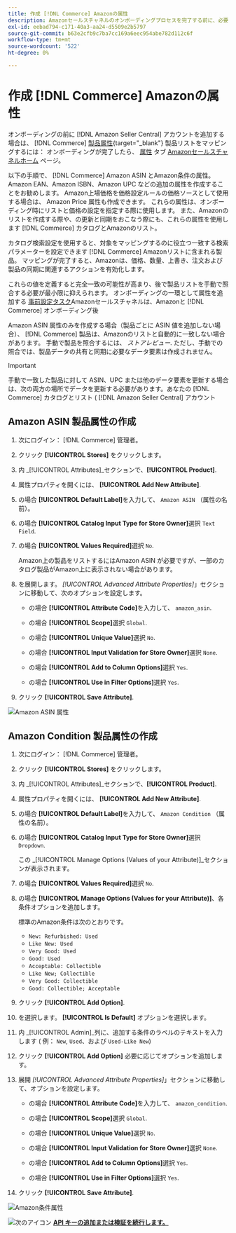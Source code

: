 ```yaml
---
title: 作成 [!DNL Commerce] Amazonの属性
description: Amazonセールスチャネルのオンボーディングプロセスを完了する前に、必要な情報が揃っていることを確認します [!UICONTROL Commerce] 製品属性。
exl-id: eebad794-c171-40a3-aa24-d5509e2b5797
source-git-commit: b63e2cfb9c7ba7cc169a6eec954abe782d112c6f
workflow-type: tm+mt
source-wordcount: '522'
ht-degree: 0%

---
```


# 作成 [!DNL Commerce] Amazonの属性

オンボーディングの前に [!DNL Amazon Seller Central] アカウントを追加する場合は、 [!DNL Commerce] [製品属性](https://docs.magento.com/user-guide/stores/attributes-product.html){target="_blank"} 製品リストをマッピングするには： オンボーディングが完了したら、 [属性](./managing-attributes.md) タブ [Amazonセールスチャネルホーム](./amazon-sales-channel-home.md) ページ。

以下の手順で、 [!DNL Commerce] Amazon ASIN とAmazon条件の属性。 Amazon EAN、Amazon ISBN、Amazon UPC などの追加の属性を作成することをお勧めします。 Amazon上場価格を価格設定ルールの価格ソースとして使用する場合は、 Amazon Price 属性も作成できます。 これらの属性は、オンボーディング時にリストと価格の設定を指定する際に使用します。 また、Amazonのリストを作成する際や、の更新と同期をおこなう際にも、これらの属性を使用します [!DNL Commerce] カタログとAmazonのリスト。

カタログ検索設定を使用すると、対象をマッピングするのに役立つ一致する検索パラメーターを設定できます [!DNL Commerce] Amazonリストに含まれる製品。 マッピングが完了すると、Amazonは、価格、数量、上書き、注文および製品の同期に関連するアクションを有効化します。

これらの値を定義すると完全一致の可能性が高まり、後で製品リストを手動で照合する必要が最小限に抑えられます。 オンボーディングの一環として属性を追加する [事前設定タスク](./amazon-pre-setup-tasks.md)Amazonセールスチャネルは、Amazonと [!DNL Commerce] オンボーディング後

Amazon ASIN 属性のみを作成する場合（製品ごとに ASIN 値を追加しない場合）、 [!DNL Commerce] 製品は、Amazonのリストと自動的に一致しない場合があります。 手動で製品を照合するには、 _ストアレビュー_. ただし、手動での照合では、製品データの共有と同期に必要なデータ要素は作成されません。

>[!IMPORTANT]
>
>手動で一致した製品に対して ASIN、UPC または他のデータ要素を更新する場合は、次の両方の場所でデータを更新する必要があります。あなたの [!DNL Commerce] カタログとリスト ( [!DNL Amazon Seller Central] アカウント

## Amazon ASIN 製品属性の作成

1. 次にログイン： [!DNL Commerce] 管理者。

1. クリック **[!UICONTROL Stores]** をクリックします。

1. 内 _[!UICONTROL Attributes]_セクションで、**[!UICONTROL Product]**.

1. 属性プロパティを開くには、 **[!UICONTROL Add New Attribute]**.

1. の場合 **[!UICONTROL Default Label]**&#x200B;を入力して、 `Amazon ASIN` （属性の名前）。

1. の場合 **[!UICONTROL Catalog Input Type for Store Owner]**&#x200B;選択 `Text Field`.

1. の場合 **[!UICONTROL Values Required]**&#x200B;選択 `No`.

   Amazon上の製品をリストするにはAmazon ASIN が必要ですが、一部のカタログ製品がAmazon上に表示されない場合があります。

1. を展開します。 _[!UICONTROL Advanced Attribute Properties]_」セクションに移動して、次のオプションを設定します。

   - の場合 **[!UICONTROL Attribute Code]**&#x200B;を入力して、 `amazon_asin`.

   - の場合 **[!UICONTROL Scope]**&#x200B;選択 `Global`.

   - の場合 **[!UICONTROL Unique Value]**&#x200B;選択 `No`.

   - の場合 **[!UICONTROL Input Validation for Store Owner]**&#x200B;選択 `None`.

   - の場合 **[!UICONTROL Add to Column Options]**&#x200B;選択 `Yes`.

   - の場合 **[!UICONTROL Use in Filter Options]**&#x200B;選択 `Yes`.

1. クリック **[!UICONTROL Save Attribute]**.

![Amazon ASIN 属性](assets/creating-asin-attribute.png)

## Amazon Condition 製品属性の作成

1. 次にログイン： [!DNL Commerce] 管理者。

1. クリック **[!UICONTROL Stores]** をクリックします。

1. 内 _[!UICONTROL Attributes]_セクションで、**[!UICONTROL Product]**.

1. 属性プロパティを開くには、 **[!UICONTROL Add New Attribute]**.

1. の場合 **[!UICONTROL Default Label]**&#x200B;を入力して、 `Amazon Condition` （属性の名前）。

1. の場合 **[!UICONTROL Catalog Input Type for Store Owner]**&#x200B;選択 `Dropdown`.

   この _[!UICONTROL Manage Options (Values of your Attribute)]_セクションが表示されます。

1. の場合 **[!UICONTROL Values Required]**&#x200B;選択 `No`.

1. の場合 **[!UICONTROL Manage Options (Values for your Attribute)]**、各条件オプションを追加します。

   標準のAmazon条件は次のとおりです。

   - `New: Refurbished: Used`
   - `Like New: Used`
   - `Very Good: Used`
   - `Good: Used`
   - `Acceptable: Collectible`
   - `Like New; Collectible`
   - `Very Good: Collectible`
   - `Good: Collectible; Acceptable`

1. クリック **[!UICONTROL Add Option]**.

1. を選択します。 **[!UICONTROL Is Default]** オプションを選択します。

1. 内 _[!UICONTROL Admin]_列に、追加する条件のラベルのテキストを入力します ( 例： `New`, `Used`、および `Used-Like New`)

1. クリック **[!UICONTROL Add Option]** 必要に応じてオプションを追加します。

1. 展開 _[!UICONTROL Advanced Attribute Properties]_」セクションに移動して、オプションを設定します。

   - の場合 **[!UICONTROL Attribute Code]**&#x200B;を入力して、 `amazon_condition`.

   - の場合 **[!UICONTROL Scope]**&#x200B;選択 `Global`.

   - の場合 **[!UICONTROL Unique Value]**&#x200B;選択 `No`.

   - の場合 **[!UICONTROL Input Validation for Store Owner]**&#x200B;選択 `None`.

   - の場合 **[!UICONTROL Add to Column Options]**&#x200B;選択 `Yes`.

   - の場合 **[!UICONTROL Use in Filter Options]**&#x200B;選択 `Yes`.

1. クリック **[!UICONTROL Save Attribute]**.

![Amazon条件属性](assets/creating-amazon-condition-attribute.png)

![次のアイコン](assets/btn-next.png) [**API キーの追加または検証を続行します。**](./amazon-verify-api-key.md)
